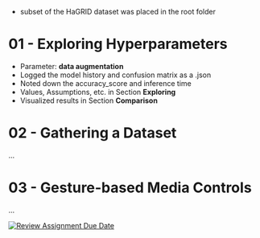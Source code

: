 - subset of the HaGRID dataset was placed in the root folder

# 01 - Exploring Hyperparameters 
- Parameter: **data augmentation**
- Logged the model history and confusion matrix as a .json
- Noted down the accuracy_score and inference time
- Values, Assumptions, etc. in Section **Exploring**
- Visualized results in Section **Comparison**

# 02 - Gathering a Dataset
...

# 03 - Gesture-based Media Controls
...

[![Review Assignment Due Date](https://classroom.github.com/assets/deadline-readme-button-24ddc0f5d75046c5622901739e7c5dd533143b0c8e959d652212380cedb1ea36.svg)](https://classroom.github.com/a/GaaycKto)
